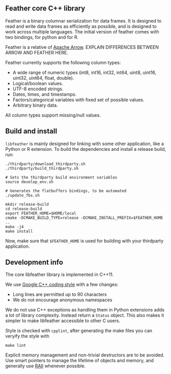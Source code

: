 ## Feather core C++ library

Feather is a binary columnar serialization for data frames. It is designed to read and write data frames as efficiently as possible, and is designed to work across multiple languages. The initial version of feather comes with two bindings, for python and for R.

Feather is a relative of [Apache Arrow](https://arrow.apache.org). EXPLAIN DIFFERENCES BETWEEN ARROW AND FEATHER HERE.

Feather currently supports the following column types:

* A wide range of numeric types (int8, int16, int32, int64, uint8, uint16, 
  uint32, uint64, float, double).
* Logical/boolean values.
* UTF-8 encoded strings.
* Dates, times, and timestamps.
* Factors/categorical variables with fixed set of possible values.
* Arbitrary binary data.

All column types support missing/null values.

## Build and install

`libfeather` is mainly designed for linking with some other application, like a
Python or R extension. To build the dependencies and install a release build,
run:

```shell
./thirdparty/download_thirdparty.sh
./thirdparty/build_thirdparty.sh

# Sets the thirdparty build environment variables
source develop_env.sh

# Generates the flatbuffers bindings, to be automated
./update_fbs.sh

mkdir release-build
cd release-build
export FEATHER_HOME=$HOME/local
cmake -DCMAKE_BUILD_TYPE=release -DCMAKE_INSTALL_PREFIX=$FEATHER_HOME ..
make -j4
make install
```

Now, make sure that `$FEATHER_HOME` is used for building with your thirdparty
application.

## Development info

The core libfeather library is implemented in C++11.

We use [Google C++ coding style][1] with a few changes:

- Long lines are permitted up to 90 characters
- We do not encourage anonymous namespaces

We do not use C++ exceptions as handling them in Python extensions adds a lot
of library complexity. Instead return a `Status` object. This also makes it 
simpler to make libfeather accessible to other C users. 

Style is checked with `cpplint`, after generating the make files you can
veryify the style with

```
make lint
```

Explicit memory management and non-trivial destructors are to be avoided. Use
smart pointers to manage the lifetime of objects and memory, and generally use
[RAII][2] whenever possible.

[1]: http://google.github.io/styleguide/cppguide.html
[2]: https://en.wikipedia.org/wiki/Resource_Acquisition_Is_Initialization
